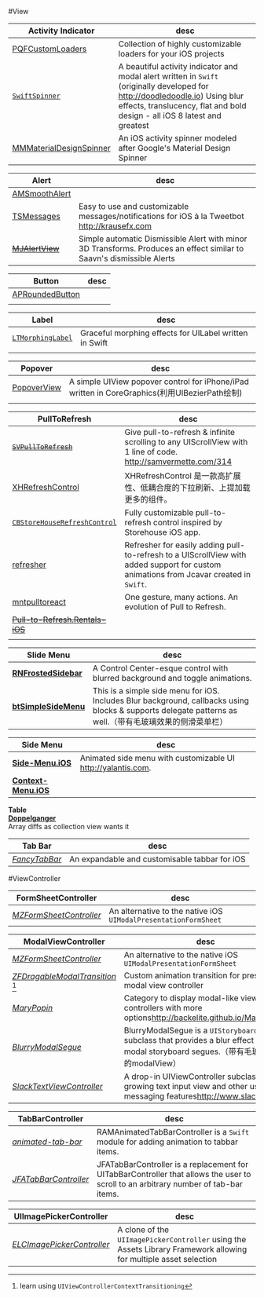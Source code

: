 #View   

|**Activity Indicator**|desc|  
|----------------------|----|  
|[PQFCustomLoaders](https://github.com/poolqf/PQFCustomLoaders)| Collection of highly customizable loaders for your iOS projects|  
|[`SwiftSpinner`](https://github.com/icanzilb/SwiftSpinner)| A beautiful activity indicator and modal alert written in `Swift` (originally developed for <http://doodledoodle.io>) Using blur effects, translucency, flat and bold design - all iOS 8 latest and greatest|  
|[MMMaterialDesignSpinner](https://github.com/misterwell/MMMaterialDesignSpinner)|An iOS activity spinner modeled after Google's Material Design Spinner|
      

|**Alert**|desc|    
|---------|----|  
|[AMSmoothAlert](https://github.com/mtonio91/AMSmoothAlert)||  
|[TSMessages](https://github.com/KrauseFx/TSMessages)|Easy to use and customizable messages/notifications for iOS à la Tweetbot <http://krausefx.com>|  
|~~[MJAlertView](https://github.com/mayuur/MJAlertView)~~|Simple automatic Dismissible Alert with minor 3D Transforms. Produces an effect similar to Saavn's dismissible Alerts|
  
|**Button**|desc|    
|---------|----|  
|[APRoundedButton](https://github.com/elpsk/APRoundedButton)||  
|[]()||
      
|**Label**|desc|    
|---------|----|  
|[`LTMorphingLabel`](https://github.com/lexrus/LTMorphingLabel)|Graceful morphing effects for UILabel written in Swift|  
|[]()||
    
|**Popover**|desc|    
|---------|----|  
|[PopoverView](https://github.com/runway20/PopoverView)|A simple UIView popover control for iPhone/iPad written in CoreGraphics(利用UIBezierPath绘制)|  
|[]()||   
  
|**PullToRefresh**|desc|
|-----------------|----|
| ~~[`SVPullToRefresh`](https://github.com/samvermette/SVPullToRefresh)~~ |Give pull-to-refresh & infinite scrolling to any UIScrollView with 1 line of code. <http://samvermette.com/314>
| [XHRefreshControl](https://github.com/xhzengAIB/XHRefreshControl) |XHRefreshControl 是一款高扩展性、低耦合度的下拉刷新、上提加载更多的组件。
| [`CBStoreHouseRefreshControl`](https://github.com/coolbeet/CBStoreHouseRefreshControl) |Fully customizable pull-to-refresh control inspired by Storehouse iOS app.
| [refresher](https://github.com/jcavar/refresher) |Refresher for easily adding pull-to-refresh to a UIScrollView with added support for custom animations from Jcavar created in `Swift`.
| [mntpulltoreact](https://github.com/mentionapp/mntpulltoreact) | One gesture, many actions. An evolution of Pull to Refresh.
| ~~[Pull-to-Refresh.Rentals-iOS](https://github.com/Yalantis/Pull-to-Refresh.Rentals-iOS)~~ |    
| **[]()** |    
   
  
|**Slide Menu**|desc|
|--------------|----|
| **[RNFrostedSidebar](https://github.com/rnystrom/RNFrostedSidebar)** |A Control Center-esque control with blurred background and toggle animations.
| **[btSimpleSideMenu](https://github.com/balram3429/btSimpleSideMenu)** | This is a simple side menu for iOS. Includes Blur background, callbacks using blocks & supports delegate patterns as well.（带有毛玻璃效果的侧滑菜单栏）  
      
|**Side Menu**|desc|
|-------------|----|
| **[Side-Menu.iOS](https://github.com/Yalantis/Side-Menu.iOS)** |Animated side menu with customizable UI <http://yalantis.com>.
| **[Context-Menu.iOS](https://github.com/Yalantis/Context-Menu.iOS)** |  


**Table**  
**[Doppelganger](https://github.com/Wondermall/Doppelganger)**   
Array diffs as collection view wants it  
  
|**Tab Bar**|desc|
|-----------|----|  
| *[FancyTabBar](https://github.com/marvelapp/FancyTabBar)* | An expandable and customisable tabbar for iOS|

#ViewController
      
|**FormSheetController**|desc|   
|-----------------------|----|
| *[MZFormSheetController](https://github.com/m1entus/MZFormSheetController)* | An alternative to the native iOS `UIModalPresentationFormSheet`  

|**ModalViewController**|desc|  
|-----------------------|----|      
| *[MZFormSheetController](https://github.com/m1entus/MZFormSheetController)* | An alternative to the native iOS `UIModalPresentationFormSheet`
| *[ZFDragableModalTransition](https://github.com/zoonooz/ZFDragableModalTransition)*  [^gtd1]|Custom animation transition for present modal view controller     
| *[MaryPopin](https://github.com/Backelite/MaryPopin)* |Category to display modal-like view controllers with more options<http://backelite.github.io/MaryPopin/>
| *[BlurryModalSegue](https://github.com/Citrrus/BlurryModalSegue)* | BlurryModalSegue is a `UIStoryboardSegue` subclass that provides a blur effect for modal storyboard segues.（带有毛玻璃效果的modalView）          
| *[SlackTextViewController](https://github.com/slackhq/SlackTextViewController)* | A drop-in UIViewController subclass with a growing text input view and other useful messaging features<http://www.slack.com> |  
  
|**TabBarController**|desc|
|--------------------|----|  
|*[animated-tab-bar](https://github.com/Ramotion/animated-tab-bar)* | RAMAnimatedTabBarController is a `Swift` module for adding animation to tabbar items.|  
| *[JFATabBarController](https://github.com/vermont42/JFATabBarController)* | JFATabBarController is a replacement for UITabBarController that allows the user to scroll to an arbitrary number of tab-bar items.|  
    
|**UIImagePickerController**|desc|
|---------------------------|----|  
| *[ELCImagePickerController](https://github.com/B-Sides/ELCImagePickerController)* | A clone of the `UIImagePickerController` using the Assets Library Framework allowing for multiple asset selection |  
  
[^gtd1]: learn using `UIViewControllerContextTransitioning`  